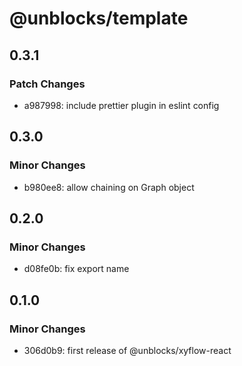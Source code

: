 # @unblocks/template

## 0.3.1

### Patch Changes

- a987998: include prettier plugin in eslint config

## 0.3.0

### Minor Changes

- b980ee8: allow chaining on Graph object

## 0.2.0

### Minor Changes

- d08fe0b: fix export name

## 0.1.0

### Minor Changes

- 306d0b9: first release of @unblocks/xyflow-react

